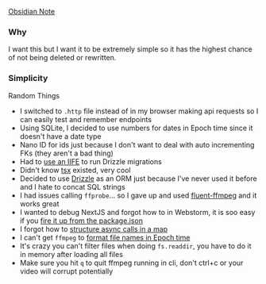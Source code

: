 ---
---

[Obsidian Note](obsidian://open?vault=vault1&file=Climb%20Recorder%20V3)

### Why
I want this but I want it to be extremely simple so it has the highest chance of not being deleted or rewritten.

### Simplicity

Random Things
- I switched to `.http` file instead of in my browser making api requests so I can easily test and remember endpoints
- Using SQLite, I decided to use numbers for dates in Epoch time since it doesn't have a date type
- Nano ID for ids just because I don't want to deal with auto incrementing FKs (they aren't a bad thing)
- Had to [use an IIFE](https://github.com/drizzle-team/drizzle-kit-mirror/issues/246) to run Drizzle migrations
- Didn't know [tsx](https://tsx.is/getting-started) existed, very cool
- Decided to use [Drizzle](https://orm.drizzle.team/docs/migrations) as an ORM just because I've never used it before and I hate to concat SQL strings
- I had issues calling `ffprobe`... so I gave up and used [fluent-ffmpeg](https://www.npmjs.com/package/fluent-ffmpeg) and it works great
- I wanted to debug NextJS and forgot how to in Webstorm, it is soo easy if you [fire it up from the package.json](https://stackoverflow.com/a/65224597/1040387)
- I forgot how to [structure async calls in a map](https://stackoverflow.com/questions/33438158/best-way-to-call-an-asynchronous-function-within-map)
- I can't get `ffmpeg` to [format file names in Epoch time](https://stackoverflow.com/questions/61129758/ffmpeg-strftime-microseconds)
- It's crazy you can't filter files when doing `fs.readdir`, you have to do it in memory after loading all files
- Make sure you hit `q` to quit ffmpeg running in cli, don't ctrl+c or your video will corrupt potentially
